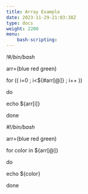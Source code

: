 ```yaml
---
title: Array Example
date: 2023-11-29-21:03:38Z
type: docs 
weight: 2200
menu: 
    bash-scripting:
---
```



_!#/bin/bash_

arr=(blue red green)

for (( i=0 ; i<${#arr[@]} ; i++ ))

do

echo ${arr[i]}

done

_#!/bin/bash_

arr=(blue red green)

for color in ${arr[@]}

do

echo ${color}

done

